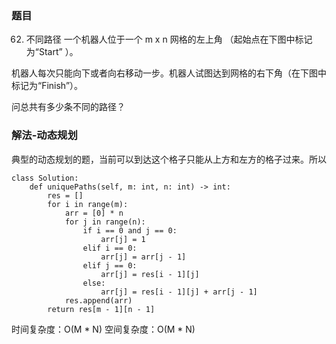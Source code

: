 ### 题目

62. 不同路径
一个机器人位于一个 m x n 网格的左上角 （起始点在下图中标记为“Start” ）。

机器人每次只能向下或者向右移动一步。机器人试图达到网格的右下角（在下图中标记为“Finish”）。

问总共有多少条不同的路径？

### 解法-动态规划

典型的动态规划的题，当前可以到达这个格子只能从上方和左方的格子过来。所以

```python3
class Solution:
    def uniquePaths(self, m: int, n: int) -> int:
        res = []
        for i in range(m):
            arr = [0] * n
            for j in range(n):
                if i == 0 and j == 0:
                    arr[j] = 1
                elif i == 0:
                    arr[j] = arr[j - 1]
                elif j == 0:
                    arr[j] = res[i - 1][j]
                else:
                    arr[j] = res[i - 1][j] + arr[j - 1]
            res.append(arr)
        return res[m - 1][n - 1]
```
时间复杂度：O(M * N)
空间复杂度：O(M * N)